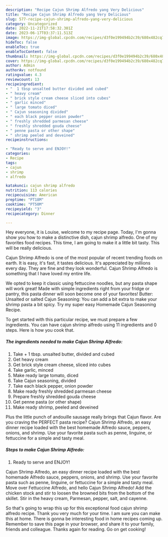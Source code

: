 ```yaml
---
description: "Recipe Cajun Shrimp Alfredo yang Very Delicious"
title: "Recipe Cajun Shrimp Alfredo yang Very Delicious"
slug: 577-recipe-cajun-shrimp-alfredo-yang-very-delicious
category: Uncategorized
date: 2022-11-21T17:58:32.301Z
date: 2023-06-17T03:37:11.513Z
image: https://img-global.cpcdn.com/recipes/d3f0e199494b2c39/680x482cq70/cajun-shrimp-alfredo-recipe-main-photo.jpg
hideToc: false
enableToc: true
enableTocContent: false
thumbnail: https://img-global.cpcdn.com/recipes/d3f0e199494b2c39/680x482cq70/cajun-shrimp-alfredo-recipe-main-photo.jpg
cover: https://img-global.cpcdn.com/recipes/d3f0e199494b2c39/680x482cq70/cajun-shrimp-alfredo-recipe-main-photo.jpg
author: Admin
authorAv: notfound
ratingvalue: 4.3
reviewcount: 13
recipeingredient:
- "  1 tbsp unsalted butter divided and cubed"
- " heavy cream"
- " brick style cream cheese sliced into cubes"
- " garlic minced"
- " large tomato diced"
- " Cajun seasoning divided"
- " each black pepper onion powder"
- " freshly shredded parmesan cheese"
- " freshly shredded gouda cheese"
- " penne pasta or other shape"
- " shrimp peeled and deveined"
recipeinstructions:

- "Ready to serve and ENJOY!"
categories:
- Recipe
tags:
- cajun
- shrimp
- alfredo

katakunci: cajun shrimp alfredo 
nutrition: 113 calories
recipecuisine: American
preptime: "PT18M"
cooktime: "PT50M"
recipeyield: "3"
recipecategory: Dinner

---
```



Hey everyone, it is Louise, welcome to my recipe page. Today, I'm gonna show you how to make a distinctive dish, cajun shrimp alfredo. One of my favorites food recipes. This time, I am going to make it a little bit tasty. This will be really delicious.

Cajun Shrimp Alfredo is one of the most popular of recent trending foods on earth. It is easy, it's fast, it tastes delicious. It's appreciated by millions every day. They are fine and they look wonderful. Cajun Shrimp Alfredo is something that I have loved my entire life.

We opted to keep it classic using fettuccine noodles, but any pasta shape will work great! Made with simple ingredients right from your fridge or pantry, this pasta dinner will soon become one of your favorites! Butter: Unsalted or salted Cajun Seasoning: You can add a bit extra to make your shrimp pasta a bit spicy. Try my super easy Homemade Cajun Seasoning Recipe.


To get started with this particular recipe, we must prepare a few ingredients. You can have cajun shrimp alfredo using 11 ingredients and 0 steps. Here is how you cook that.

<!--inarticleads1-->

##### The ingredients needed to make Cajun Shrimp Alfredo:

1. Take  + 1 tbsp. unsalted butter, divided and cubed
1. Get  heavy cream
1. Get  brick style cream cheese, sliced into cubes
1. Take  garlic, minced
1. Make ready  large tomato, diced
1. Take  Cajun seasoning, divided
1. Take  each black pepper, onion powder
1. Make ready  freshly shredded parmesan cheese
1. Prepare  freshly shredded gouda cheese
1. Get  penne pasta (or other shape)
1. Make ready  shrimp, peeled and deveined


Plus the little punch of andouille sausage really brings that Cajun flavor. Are you craving the PERFECT pasta recipe? Cajun Shrimp Alfredo, an easy dinner recipe loaded with the best homemade Alfredo sauce, peppers, onions, and shrimp. Use your favorite pasta such as penne, linguine, or fettuccine for a simple and tasty meal. 

<!--inarticleads2-->

##### Steps to make Cajun Shrimp Alfredo:


1. Ready to serve and ENJOY!

Cajun Shrimp Alfredo, an easy dinner recipe loaded with the best homemade Alfredo sauce, peppers, onions, and shrimp. Use your favorite pasta such as penne, linguine, or fettuccine for a simple and tasty meal. Move over Fettuccine Alfredo, and hello Cajun Shrimp Alfredo! Add the chicken stock and stir to loosen the browned bits from the bottom of the skillet. Stir in the heavy cream, Parmesan, pepper, salt, and cayenne. 

So that's going to wrap this up for this exceptional food cajun shrimp alfredo recipe. Thank you very much for your time. I am sure you can make this at home. There is gonna be interesting food in home recipes coming up. Remember to save this page in your browser, and share it to your family, friends and colleague. Thanks again for reading. Go on get cooking!
